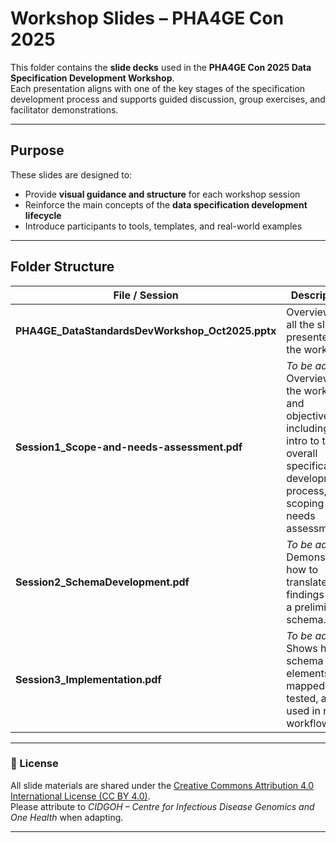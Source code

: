 # Workshop Slides – PHA4GE Con 2025

This folder contains the **slide decks** used in the **PHA4GE Con 2025 Data Specification Development Workshop**.  
Each presentation aligns with one of the key stages of the specification development process and supports guided discussion, group exercises, and facilitator demonstrations.

---

## Purpose

These slides are designed to:
- Provide **visual guidance and structure** for each workshop session  
- Reinforce the main concepts of the **data specification development lifecycle**  
- Introduce participants to tools, templates, and real-world examples  

---

## Folder Structure

| **File / Session** | **Description** |
|--------------------|-----------------|
|**PHA4GE_DataStandardsDevWorkshop_Oct2025.pptx**| Overview of all the slides presented in the workshop|
| **Session1_Scope-and-needs-assessment.pdf** | *To be added* Overview of the workshop and objectives, including an intro to the overall specification development process, scoping and needs assessment. |
| **Session2_SchemaDevelopment.pdf** |*To be added* Demonstrates how to translate findings into a preliminary schema. |
| **Session3_Implementation.pdf** | *To be added* Shows how schema elements are mapped, tested, and used in real workflows. |

---

### 🧾 License
All slide materials are shared under the [Creative Commons Attribution 4.0 International License (CC BY 4.0)](https://creativecommons.org/licenses/by/4.0/).  
Please attribute to *CIDGOH – Centre for Infectious Disease Genomics and One Health* when adapting.

---
